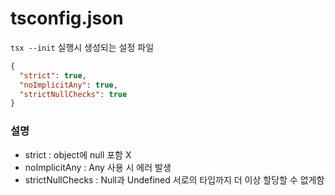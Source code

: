 # tsconfig.json
`tsx --init` 실행시 생성되는 설정 파일

```json
{
  "strict": true, 
  "noImplicitAny": true,
  "strictNullChecks": true
}
```

### 설명
- strict : object에 null 포함 X
- noImplicitAny : Any 사용 시 에러 발생
- strictNullChecks : Null과 Undefined 서로의 타입까지 더 이상 할당할 수 없게함